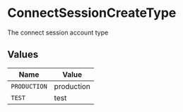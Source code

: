 # ConnectSessionCreateType

The connect session account type


## Values

| Name         | Value        |
| ------------ | ------------ |
| `PRODUCTION` | production   |
| `TEST`       | test         |